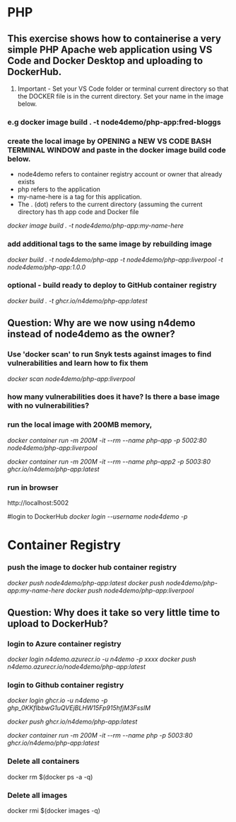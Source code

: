 
# PHP
## This exercise shows how to containerise a very simple PHP Apache web application using VS Code and Docker Desktop and uploading to DockerHub.  

1. Important - Set your VS Code folder or terminal current directory so that the DOCKER file is in the current directory. Set your name in the image below.
### e.g docker image build . -t node4demo/php-app:fred-bloggs 

### create the local image by OPENING a NEW VS CODE BASH TERMINAL WINDOW and paste in the docker image build code below. 
- node4demo refers to container registry account or owner that already exists
- php refers to the application 
- my-name-here is a tag for this application. 
- The . (dot) refers to the current directory (assuming the current directory has th app code and Docker file

*docker image build . -t node4demo/php-app:my-name-here* 

### add additional tags to the same image by rebuilding image
*docker build . -t node4demo/php-app -t node4demo/php-app:liverpool -t node4demo/php-app:1.0.0*

### optional - build ready to deploy to GitHub container registry
*docker build . -t ghcr.io/n4demo/php-app:latest*

## Question: Why are we now using n4demo instead of node4demo as the owner? 

### Use 'docker scan' to run Snyk tests against images to find vulnerabilities and learn how to fix them
*docker scan node4demo/php-app:liverpool*

### how many vulnerabilities does it have? Is there a base image with no vulnerabilities?

### run the local image with 200MB memory, 
*docker container run -m 200M -it --rm  --name php-app -p 5002:80 node4demo/php-app:liverpool*

*docker container run -m 200M -it --rm  --name php-app2 -p 5003:80 ghcr.io/n4demo/php-app:latest*

### run in browser
http://localhost:5002

#login to DockerHub
*docker login --username node4demo -p <password>*

# Container Registry

### push the image to docker hub container registry
*docker push node4demo/php-app:latest*
*docker push node4demo/php-app:my-name-here*
*docker push node4demo/php-app:liverpool*

## Question: Why does it take so very little time to upload to DockerHub?

### login to Azure container registry
*docker login n4demo.azurecr.io -u n4demo -p xxxx*
*docker push n4demo.azurecr.io/node4demo/php-app:latest*

### login to Github container registry
*docker login ghcr.io -u n4demo -p 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*

*docker push ghcr.io/n4demo/php-app:latest*

*docker container run -m 200M -it --rm  --name php -p 5003:80 ghcr.io/n4demo/php-app:latest*

### Delete all containers
docker rm $(docker ps -a -q)

### Delete all images
docker rmi $(docker images -q)
